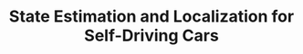 ---
title: State Estimation and Localization for Self-Driving Cars
institute: Coursera
year: 2020
certificate_url: https://www.coursera.org/account/accomplishments/certificate/CY94AHU2QFP2
excerpt: Lorem ipsum dolor sit amet, consectetur adipiscing elit. Nullam ac sapien vel sem tristique consequat ac eu magna. Nulla condimentum erat quis enim tempor consequat.
---